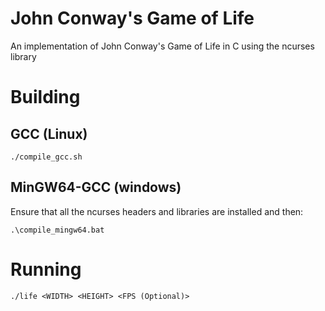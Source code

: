 # John Conway's Game of Life

An implementation of John Conway's Game of Life in C using the ncurses library

# Building

## GCC (Linux)
    ./compile_gcc.sh
## MinGW64-GCC (windows)
Ensure that all the ncurses headers and libraries are installed and then:

    .\compile_mingw64.bat



# Running
    ./life <WIDTH> <HEIGHT> <FPS (Optional)>

